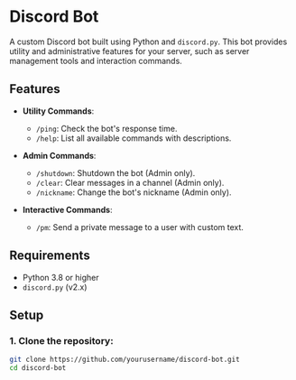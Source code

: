 # Discord Bot

A custom Discord bot built using Python and `discord.py`. This bot provides utility and administrative features for your server, such as server management tools and interaction commands.

## Features

- **Utility Commands**:
  - `/ping`: Check the bot's response time.
  - `/help`: List all available commands with descriptions.

- **Admin Commands**:
  - `/shutdown`: Shutdown the bot (Admin only).
  - `/clear`: Clear messages in a channel (Admin only).
  - `/nickname`: Change the bot's nickname (Admin only).

- **Interactive Commands**:
  - `/pm`: Send a private message to a user with custom text.

## Requirements

- Python 3.8 or higher
- `discord.py` (v2.x)

## Setup

### 1. Clone the repository:

```bash
git clone https://github.com/yourusername/discord-bot.git
cd discord-bot
